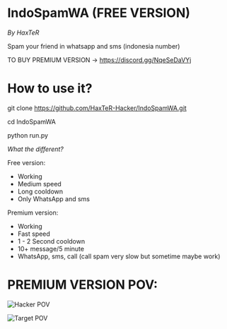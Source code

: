 # IndoSpamWA (FREE VERSION)
*By HaxTeR*

Spam your friend in whatsapp and sms (indonesia number)

TO BUY PREMIUM VERSION -> https://discord.gg/NqeSeDaVYj
# How to use it?

git clone https://github.com/HaxTeR-Hacker/IndoSpamWA.git

cd IndoSpamWA

python run.py

*What the different?*

Free version:
- Working
- Medium speed
- Long cooldown
- Only WhatsApp and sms

Premium version:
- Working
- Fast speed
- 1 - 2 Second cooldown
- 10+ message/5 minute
- WhatsApp, sms, call (call spam very slow but sometime maybe work)
# PREMIUM VERSION POV:

![Hacker POV](https://media.discordapp.net/attachments/1021278457637908520/1023207548905603082/unknown.png?width=141&height=444 "Hacker POV")

![Target POV](https://media.discordapp.net/attachments/1021278457637908520/1023205302193111040/unknown.png?width=726&height=443 "Target POV")

